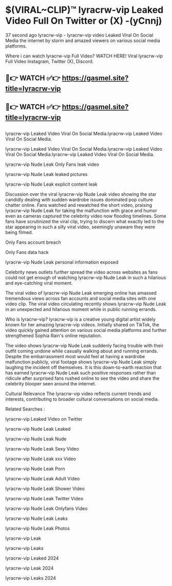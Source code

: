 # $(VIRAL~CLIP)™ lyracrw-vip Leaked Video Full On Twitter or (X) -(yCnnj)
37 second ago lyracrw-vip - lyracrw-vip video Leaked Viral On Social Media the internet by storm and amazed viewers on various social media platforms.

Where i can watch lyracrw-vip Full Video? WATCH HERE! Viral lyracrw-vip Full Video Instagram, Twitter (X), Discord.

## 🔴👉 WATCH ✅👉 https://gasmel.site?title=lyracrw-vip
## 🔴👉 WATCH ✅👉 https://gasmel.site?title=lyracrw-vip
##
lyracrw-vip Leaked Video Viral On Social Media.lyracrw-vip Leaked Video Viral On Social Media.

lyracrw-vip Leaked Video Viral On Social Media.lyracrw-vip Leaked Video Viral On Social Media.lyracrw-vip Leaked Video Viral On Social Media.

lyracrw-vip Nude Leak Only Fans leak video

lyracrw-vip Nude Leak leaked pictures

lyracrw-vip Nude Leak explicit content leak

Discussion over the viral lyracrw-vip Nude Leak video showing the star candidly dealing with sudden wardrobe issues dominated pop culture chatter online. Fans watched and rewatched the short video, praising lyracrw-vip Nude Leak for taking the malfunction with grace and humor even as cameras captured the celebrity video now flooding timelines. Some fans have scrutinized the viral clip, trying to discern what exactly led to the star appearing in such a silly viral video, seemingly unaware they were being filmed.


Only Fans account breach

Only Fans data hack

lyracrw-vip Nude Leak personal information exposed

Celebrity news outlets further spread the video across websites as fans could not get enough of watching lyracrw-vip Nude Leak in such a hilarious and eye-catching viral moment.


The viral video of lyracrw-vip Nude Leak emerging online has amassed tremendous views across fan accounts and social media sites with one video clip. The viral video circulating recently shows lyracrw-vip Nude Leak in an unexpected and hilarious moment while in public running errands.


Who is lyracrw-vip? lyracrw-vip is a creative young digital artist widely known for her amazing lyracrw-vip videos. Initially shared on TikTok, the video quickly gained attention on various social media platforms and further strengthened Sophia Rain's online reputation.

The video shows lyracrw-vip Nude Leak suddenly facing trouble with their outfit coming undone while casually walking about and running errands. Despite the embarrassment most would feel at having a wardrobe malfunction publicly, viral footage shows lyracrw-vip Nude Leak simply laughing the incident off themselves. It is this down-to-earth reaction that has earned lyracrw-vip Nude Leak such positive responses rather than ridicule after surprised fans rushed online to see the video and share the celebrity blooper seen around the internet.

Cultural Relevance The lyracrw-vip video reflects current trends and interests, contributing to broader cultural conversations on social media.

Related Searches :

lyracrw-vip Leaked Video on Twitter

lyracrw-vip Nude Leak Leaked

lyracrw-vip Nude Leak Nude

lyracrw-vip Nude Leak Sexy Video

lyracrw-vip Nude Leak xxx Video

lyracrw-vip Nude Leak Porn

lyracrw-vip Nude Leak Adult Video

lyracrw-vip Nude Leak Shower Video

lyracrw-vip Nude Leak Twitter Video

lyracrw-vip Nude Leak Onlyfans Video

lyracrw-vip Nude Leak Leaks

lyracrw-vip Nude Leak Photos

lyracrw-vip Leak

lyracrw-vip Leaks

lyracrw-vip Leaked 2024

lyracrw-vip Leak 2024

lyracrw-vip Leaks 2024
